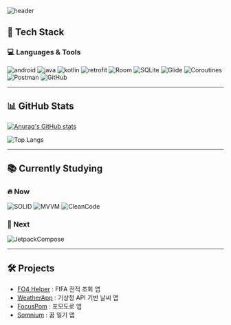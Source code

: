 ![header](https://capsule-render.vercel.app/api?type=waving&color=gradient&height=300&section=header&text=Good%20to%20see%20you%20%F0%9F%A4%97)


## 🧱 Tech Stack

### 💻 Languages & Tools
![android](https://img.shields.io/badge/Android-3DDC84?style=for-the-badge&logo=android&logoColor=white)
![java](https://img.shields.io/badge/Java-ED8B00?style=for-the-badge&logo=openjdk&logoColor=white)
![kotlin](https://img.shields.io/badge/Kotlin-0095D5?&style=for-the-badge&logo=kotlin&logoColor=white)
![retrofit](https://img.shields.io/badge/Retrofit-2E8B57?style=for-the-badge&logo=android&logoColor=white)
![Room](https://img.shields.io/badge/Room-6D4C41?style=for-the-badge&logo=sqlite&logoColor=white)
![SQLite](https://img.shields.io/badge/SQLite-07405E?style=for-the-badge&logo=sqlite&logoColor=white)
![Glide](https://img.shields.io/badge/Glide-FFCA28?style=for-the-badge&logo=glide&logoColor=white)
![Coroutines](https://img.shields.io/badge/Kotlin%20Coroutines-0095D5?style=for-the-badge&logo=kotlin&logoColor=white)
![Postman](https://img.shields.io/badge/Postman-FF6C37?style=for-the-badge&logo=postman&logoColor=white)
![GitHub](https://img.shields.io/badge/GitHub-181717?style=for-the-badge&logo=github&logoColor=white)


---

## 📊 GitHub Stats

[![Anurag's GitHub stats](https://github-readme-stats.vercel.app/api?username=DDH-975&show_icons=true&theme=tokyonight)](https://github.com/anuraghazra/github-readme-stats)

![Top Langs](https://github-readme-stats.vercel.app/api/top-langs/?username=DDH-975&layout=compact&theme=tokyonight)

---

## 📚 Currently Studying

### 🔥 Now
![SOLID](https://img.shields.io/badge/SOLID%20Principles-4B0082?style=for-the-badge&logo=dependabot&logoColor=white)
![MVVM](https://img.shields.io/badge/MVVM-FF4081?style=for-the-badge&logo=android&logoColor=white)
![CleanCode](https://img.shields.io/badge/Clean%20Code-3E8EDE?style=for-the-badge&logo=readthedocs&logoColor=white)

### 🎯 Next
![JetpackCompose](https://img.shields.io/badge/Jetpack%20Compose-4285F4?style=for-the-badge&logo=jetpackcompose&logoColor=white)

---
## 🛠 Projects

- [FO4 Helper](https://github.com/DDH-975/FO4-Helper) : FIFA 전적 조회 앱 
- [WeatherApp](https://github.com/DDH-975/WeatherApp) : 기상청 API 기반 날씨 앱 
- [FocusPom](https://github.com/DDH-975/FocusPom) : 포모도로 앱 
- [Somnium](https://github.com/DDH-975/Somnium) : 꿈 일기 앱 

